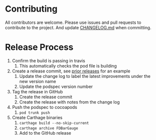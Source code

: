 # Contributing

All contributors are welcome. Please use issues and pull requests to contribute to the project. And update [CHANGELOG.md](CHANGELOG.md) when committing.

# Release Process

1. Confirm the build is passing in travis
   1. This automatically checks the pod file is building
2. Create a release commit, see [prior releases](https://github.com/fulldecent/FDBarGauge/releases) for an example
   1. Update the change log to label the latest improvements under the new version name
   2. Update the podspec version number
3. Tag the release in GitHub
   1. Create the release commit
   2. Create the release with notes from the change log
3. Push the podspec to cocoapods
   1. `pod trunk push`
4. Create Carthage binaries
   1. `carthage build --no-skip-current`
   2. `carthage archive FDBarGauge`
   3. Add to the GitHub release
